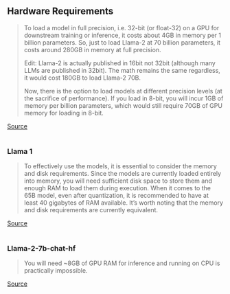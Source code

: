 
## Hardware Requirements 

> To load a model in full precision, i.e. 32-bit (or float-32) on a GPU for 
> downstream training or inference, it costs about 4GB in memory per 1 billion 
> parameters. So, just to load Llama-2 at 70 billion parameters, it costs 
> around 280GB in memory at full precision.
> 
> Edit: Llama-2 is actually published in 16bit not 32bit (although many LLMs 
> are published in 32bit). The math remains the same regardless, it would 
> cost 180GB to load Llama-2 70B.
> 
> Now, there is the option to load models at different precision levels (at 
> the sacrifice of performance). If you load in 8-bit, you will incur 1GB of 
> memory per billion parameters, which would still require 70GB of GPU memory 
> for loading in 8-bit.

[Source](https://webcache.googleusercontent.com/search?q=cache:https://pub.aimind.so/this-is-why-you-cant-use-llama-2-d33701ce0766)</br></br>

### Llama 1
> To effectively use the models, it is essential to consider the memory and 
> disk requirements. Since the models are currently loaded entirely into 
> memory, you will need sufficient disk space to store them and enough RAM to 
> load them during execution. When it comes to the 65B model, even after 
> quantization, it is recommended to have at least 40 gigabytes of RAM 
> available. It’s worth noting that the memory and disk requirements are 
> currently equivalent.

[Source](https://ai.plainenglish.io/%EF%B8%8F-langchain-streamlit-llama-bringing-conversational-ai-to-your-local-machine-a1736252b172)</br></br>


### Llama-2-7b-chat-hf

> You will need ~8GB of GPU RAM for inference and running on CPU is practically
> impossible.

[Source](https://medium.com/@murtuza753/using-llama-2-0-faiss-and-langchain-for-question-answering-on-your-own-data-682241488476)